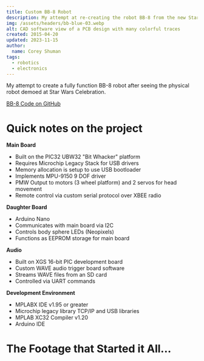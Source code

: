 ```yaml
---
title: Custom BB-8 Robot
description: My attempt at re-creating the robot BB-8 from the new Star Wars movies.
img: /assets/headers/bb-blue-03.webp
alt: CAD software view of a PCB design with many colorful traces
created: 2015-04-20
updated: 2023-11-15
author:
  name: Corey Shuman
tags: 
  - robotics
  - electronics
---
```


My attempt to create a fully function BB-8 robot after seeing the physical robot demoed at Star Wars Celebration.

[BB-8 Code on GitHub](https://github.com/coreyshuman/BB-8)

# Quick notes on the project

**Main Board**

- Built on the PIC32 UBW32 "Bit Whacker" platform
- Requires Microchip Legacy Stack for USB drivers
- Memory allocation is setup to use USB bootloader
- Implements MPU-9150 9 DOF driver
- PMW Output to motors (3 wheel platform) and 2 servos for head movement
- Remote control via custom serial protocol over XBEE radio

**Daughter Board**

- Arduino Nano
- Communicates with main board via I2C
- Controls body sphere LEDs (Neopixels)
- Functions as EEPROM storage for main board

**Audio**

- Built on XGS 16-bit PIC development board
- Custom WAVE audio trigger board software
- Streams WAVE files from an SD card
- Controlled via UART commands

**Development Environment**

- MPLABX IDE v1.95 or greater
- Microchip legacy library TCP/IP and USB libraries
- MPLAB XC32 Compiler v1.20
- Arduino IDE

# The Footage that Started it All...

<youtube 
    src='https://www.youtube.com/embed/A_K10fX9DSY?si=ceM9KyrFiQE5_2Du' 
    title='A short video showing a metal camera gimbal mirroring the orientation of a VR headset as it is moved around'
    width='100%'>
</youtube>

